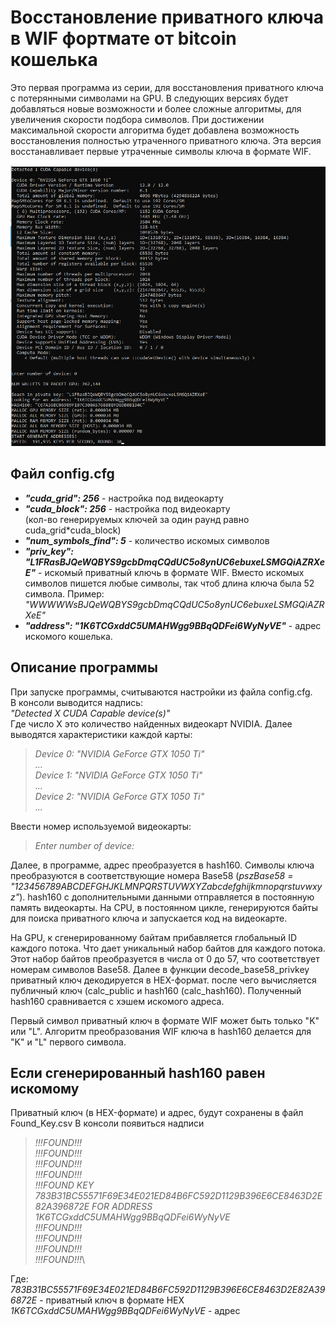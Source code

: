 # Восстановление приватного ключа в WIF фортмате от bitcoin кошелька
Это первая программа из серии, для восстановления приватного ключа с потерянными символами на GPU. В следующих версиях будет добавляться новые возможности и более сложные алгоритмы, для увеличения скорости подбора символов. При достижении максимальной скорости алгоритма будет добавлена возможность восстановления полностью утраченного приватного ключа. Эта версия восстанавливает первые утраченные символы ключа в формате WIF.

![](image/Screenshot_1.png)

## Файл config.cfg
* ***"cuda_grid": 256*** - настройка под видеокарту
* ***"cuda_block": 256*** - настройка под видеокарту\
(кол-во генерируемых ключей за один раунд равно cuda_grid*cuda_block)
* ***"num_symbols_find": 5*** - количество искомых символов
* ***"priv_key": "L1FRasBJQeWQBYS9gcbDmqCQdUC5o8ynUC6ebuxeLSMGQiAZRXeE"*** - искомый приватный ключь в формате WIF. Вместо искомых символов пишется любые символы, так чтоб длина ключа была 52 символа. Пример: *"WWWWWsBJQeWQBYS9gcbDmqCQdUC5o8ynUC6ebuxeLSMGQiAZRXeE"*
* ***"address": "1K6TCGxddC5UMAHWgg9BBqQDFei6WyNyVE"*** - адрес искомого кошелька.
## Описание программы
При запуске программы, считываются настройки из файла config.cfg.\
В консоли выводится надпись:\
*"Detected X CUDA Capable device(s)"*\
Где число X это количество найденных видеокарт NVIDIA.
Далее выводятся характеристики каждой карты:
> *Device 0: "NVIDIA GeForce GTX 1050 Ti"*\
> *...*\
> *Device 1: "NVIDIA GeForce GTX 1050 Ti"*\
> *...*\
> *Device 2: "NVIDIA GeForce GTX 1050 Ti"*\
> *...*

Ввести номер используемой видеокарты:
> *Enter number of device:*

Далее, в программе, адрес преобразуется в hash160. Символы ключа преобразуются в соответствующие номера Base58 (*pszBase58 = "123456789ABCDEFGHJKLMNPQRSTUVWXYZabcdefghijkmnopqrstuvwxyz"*). hash160 с дополнительными данными отправляется в постоянную память видеокарты. На CPU, в постоянном цикле, генерируются байты для поиска приватного ключа и запускается код на видеокарте. 

На GPU, к сгенерированному байтам прибавляется глобальный ID каждого потока. Что дает уникальный набор байтов для каждого потока. Этот набор байтов преобразуется в числа от 0 до 57, что соответствует номерам символов Base58. Далее в функции decode_base58_privkey приватный ключ декодируется в HEX-формат. после чего вычисляется публичный ключ (calc_public и hash160 (calc_hash160). Полученный hash160 сравнивается с хэшем искомого адреса.

Первый символ приватный ключ в формате WIF может быть только "K" или "L". Алгоритм преобразования WIF ключа в hash160 делается для "K" и "L" первого символа. 
## Если сгенерированный hash160 равен искомому
Приватный ключ (в HEX-формате) и адрес, будут сохранены в файл Found_Key.csv
В консоли появиться надписи
> *!!!FOUND!!!*\
> *!!!FOUND!!!*\
> *!!!FOUND!!!*\
> *!!!FOUND!!!*\
> *!!!FOUND KEY 783B31BC55571F69E34E021ED84B6FC592D1129B396E6CE8463D2E82A396872E FOR ADDRESS 1K6TCGxddC5UMAHWgg9BBqQDFei6WyNyVE*\
> *!!!FOUND!!!*\
> *!!!FOUND!!!*\
> *!!!FOUND!!!*\
> *!!!FOUND!!!*\

Где:\
*783B31BC55571F69E34E021ED84B6FC592D1129B396E6CE8463D2E82A396872E* - приватный ключ в формате HEX\
*1K6TCGxddC5UMAHWgg9BBqQDFei6WyNyVE* - адрес



